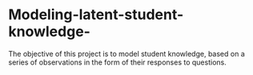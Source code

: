 # Modeling-latent-student-knowledge-
The objective of this project is to model student knowledge, based on a series of observations in the form of their responses to questions.
